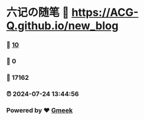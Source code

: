 # 六记の随笔 :link: https://ACG-Q.github.io/new_blog 
### :page_facing_up: [10](https://ACG-Q.github.io/new_blog/tag.html) 
### :speech_balloon: 0 
### :hibiscus: 17162 
### :alarm_clock: 2024-07-24 13:44:56 
### Powered by :heart: [Gmeek](https://github.com/Meekdai/Gmeek)
